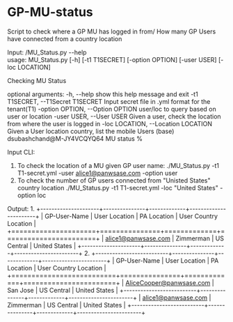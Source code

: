 # GP-MU-status
Script to check where a GP MU has logged in from/ How many GP Users have connected from a country location

Input:
/MU_Status.py --help                   
usage: MU_Status.py [-h] [-t1 T1SECRET] [-option OPTION] [-user USER]
                    [-loc LOCATION]

Checking MU Status

optional arguments:
  -h, --help            show this help message and exit
  -t1 T1SECRET, --T1Secret T1SECRET
                        Input secret file in .yml format for the tenant(T1)
  -option OPTION, --Option OPTION
                        user/loc to query based on user or location
  -user USER, --User USER
                        Given a user, check the location from where the user is
                        logged in
  -loc LOCATION, --Location LOCATION
                        Given a User location country, list the mobile Users
(base) dsubashchand@M-JY4VCQYQ64 MU status % 

Input CLI:
1. To check the location of a MU given GP user name: 
./MU_Status.py -t1 T1-secret.yml -user alice1@panwsase.com  -option user
2. To check the number of GP users connected from "Unisted States" country location
./MU_Status.py -t1 T1-secret.yml -loc "United States"  -option loc      

Output:
1. 
+---------------------+---------------+-------------+-----------------------+
| GP-User-Name        | User Location | PA Location | User Country Location |
+=====================+===============+=============+=======================+
| alice1@panwsase.com | Zimmerman     | US Central  | United States         |
+---------------------+---------------+-------------+-----------------------+
2. 
+--------------------------+---------------+-------------+-----------------------+
| GP-User-Name             | User Location | PA Location | User Country Location |
+==========================+===============+=============+=======================+
| AliceCooper@panwsase.com | San Jose      | US Central  | United States         |
+--------------------------+---------------+-------------+-----------------------+
| alice1@panwsase.com      | Zimmerman     | US Central  | United States         |
+--------------------------+---------------+-------------+-----------------------+
